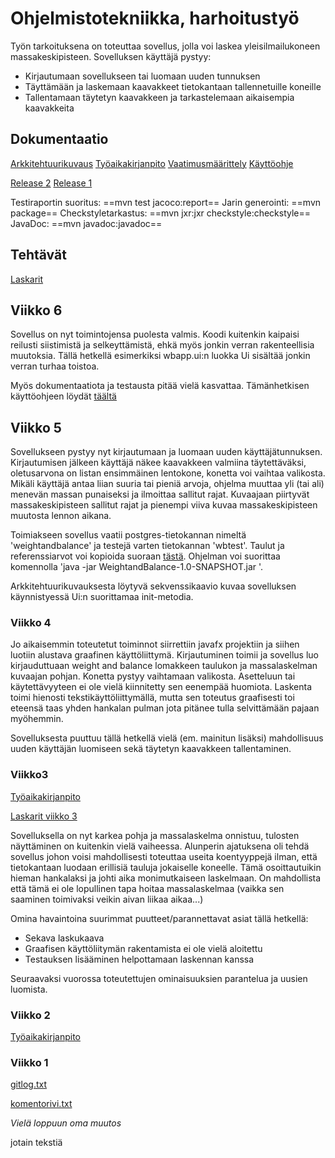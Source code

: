 # Ohjelmistotekniikka, harhoitustyö

Työn tarkoituksena on toteuttaa sovellus, jolla voi laskea yleisilmailukoneen massakeskipisteen.
Sovelluksen käyttäjä pystyy:

* Kirjautumaan sovellukseen tai luomaan uuden tunnuksen
* Täyttämään ja laskemaan kaavakkeet tietokantaan tallennetuille koneille
* Tallentamaan täytetyn kaavakkeen ja tarkastelemaan aikaisempia kaavakkeita

## Dokumentaatio

[Arkkitehtuurikuvaus](https://github.com/SPitkanen/ot-harjoitustyo/blob/master/dokumentaatio/arkkitehtuuri.md)
[Työaikakirjanpito](https://github.com/SPitkanen/ot-harjoitustyo/blob/master/dokumentaatio/tyoaikakirjanpito.md)
[Vaatimusmäärittely](https://github.com/SPitkanen/ot-harjoitustyo/blob/master/dokumentaatio/vaatimusmäärittely.md)
[Käyttöohje](https://github.com/SPitkanen/ot-harjoitustyo/blob/master/dokumentaatio/kayttoohje.md)

[Release 2](https://github.com/SPitkanen/ot-harjoitustyo/releases/tag/Viikko6)
[Release 1](https://github.com/SPitkanen/ot-harjoitustyo/releases/tag/viikko5)

Testiraportin suoritus: ==mvn test jacoco:report==
Jarin generointi: ==mvn package==
Checkstyletarkastus: ==mvn jxr:jxr checkstyle:checkstyle==
JavaDoc: ==mvn javadoc:javadoc==

## Tehtävät

[Laskarit](https://github.com/SPitkanen/ot-harjoitustyo/tree/master/laskarit)

## Viikko 6

Sovellus on nyt toimintojensa puolesta valmis. Koodi kuitenkin kaipaisi reilusti siistimistä ja selkeyttämistä, ehkä myös jonkin verran rakenteellisia muutoksia. Tällä hetkellä esimerkiksi wbapp.ui:n luokka Ui sisältää jonkin verran turhaa toistoa.

Myös dokumentaatiota ja testausta pitää vielä kasvattaa. Tämänhetkisen käyttöohjeen löydät [täältä](https://github.com/SPitkanen/ot-harjoitustyo/blob/master/dokumentaatio/kayttoohje.md)

## Viikko 5

Sovellukseen pystyy nyt kirjautumaan ja luomaan uuden käyttäjätunnuksen. Kirjautumisen jälkeen käyttäjä näkee kaavakkeen valmiina täytettäväksi, oletusarvona on listan ensimmäinen lentokone, konetta voi vaihtaa valikosta. Mikäli käyttäjä antaa liian suuria tai pieniä arvoja, ohjelma muuttaa yli (tai ali) menevän massan punaiseksi ja ilmoittaa sallitut rajat. Kuvaajaan piirtyvät massakeskipisteen sallitut rajat ja pienempi viiva kuvaa massakeskipisteen muutosta lennon aikana.

Toimiakseen sovellus vaatii postgres-tietokannan nimeltä 'weightandbalance' ja testejä varten tietokannan 'wbtest'. Taulut ja referenssiarvot voi kopioida suoraan [tästä](https://github.com/SPitkanen/ot-harjoitustyo/blob/master/WeightAndBalance/referenceValues.txt).
Ohjelman voi suorittaa komennolla 'java -jar WeightandBalance-1.0-SNAPSHOT.jar
'.

Arkkitehtuurikuvauksesta löytyvä sekvenssikaavio kuvaa sovelluksen käynnistyessä Ui:n suorittamaa init-metodia.


### Viikko 4


Jo aikaisemmin toteutetut toiminnot siirrettiin javafx projektiin ja siihen luotiin alustava graafinen käyttöliittymä. Kirjautuminen toimii ja sovellus luo kirjauduttuaan weight and balance lomakkeen taulukon ja massalaskelman kuvaajan pohjan. Konetta pystyy vaihtamaan valikosta. Asetteluun tai käytettävyyteen ei ole vielä kiinnitetty sen eenempää huomiota. Laskenta toimi hienosti tekstikäyttöliittymällä, mutta sen toteutus graafisesti toi eteensä taas yhden hankalan pulman jota pitänee tulla selvittämään pajaan myöhemmin.

Sovelluksesta puuttuu tällä hetkellä vielä (em. mainitun lisäksi) mahdollisuus uuden käyttäjän luomiseen sekä täytetyn kaavakkeen tallentaminen. 


### Viikko3
[Työaikakirjanpito](https://github.com/SPitkanen/ot-harjoitustyo/blob/master/dokumentaatio/tyoaikakirjanpito.md)

[Laskarit viikko 3](https://github.com/SPitkanen/ot-harjoitustyo/tree/master/laskarit/viikko3)

Sovelluksella on nyt karkea pohja ja massalaskelma onnistuu, tulosten näyttäminen on kuitenkin vielä vaiheessa. 
Alunperin ajatuksena oli tehdä sovellus johon voisi mahdollisesti toteuttaa useita koentyyppejä ilman, että tietokantaan luodaan erillisiä tauluja jokaiselle koneelle. Tämä osoittautuikin hieman hankalaksi ja johti aika monimutkaiseen laskelmaan. On mahdollista että tämä ei ole lopullinen tapa hoitaa massalaskelmaa (vaikka sen saaminen toimivaksi veikin aivan liikaa aikaa...)

Omina havaintoina suurimmat puutteet/parannettavat asiat tällä hetkellä:
* Sekava laskukaava
* Graafisen käyttöliitymän rakentamista ei ole vielä aloitettu
* Testauksen lisääminen helpottamaan laskennan kanssa

Seuraavaksi vuorossa toteutettujen ominaisuuksien parantelua ja uusien luomista.


### Viikko 2
[Työaikakirjanpito](https://github.com/SPitkanen/ot-harjoitustyo/blob/master/dokumentaatio/tyoaikakirjanpito.md)


### Viikko 1
[gitlog.txt](https://github.com/SPitkanen/ot-harjoitustyo/blob/master/laskarit/viikko1/gitlog.txt)

[komentorivi.txt](https://github.com/SPitkanen/ot-harjoitustyo/blob/master/laskarit/viikko1/komentorivi.txt)

*Vielä loppuun oma muutos*

jotain tekstiä
